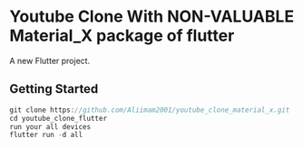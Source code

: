 # Youtube Clone With NON-VALUABLE Material_X package of flutter 

A new Flutter project.

## Getting Started

```dart
git clone https://github.com/Aliimam2001/youtube_clone_material_x.git
cd youtube_clone_flutter
run your all devices
flutter run -d all
```

